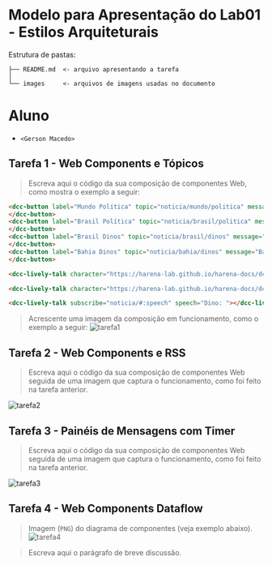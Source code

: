 # Modelo para Apresentação do Lab01 - Estilos Arquiteturais

Estrutura de pastas:

~~~
├── README.md  <- arquivo apresentando a tarefa
│
└── images     <- arquivos de imagens usadas no documento
~~~

# Aluno
* `<Gerson Macedo>`

## Tarefa 1 - Web Components e Tópicos

> Escreva aqui o código da sua composição de componentes Web, como mostra o exemplo a seguir:

~~~html
<dcc-button label="Mundo Política" topic="noticia/mundo/politica" message="Mundo Política">
</dcc-button>
<dcc-button label="Brasil Política" topic="noticia/brasil/politica" message="Brasil Política">
</dcc-button>
<dcc-button label="Brasil Dinos" topic="noticia/brasil/dinos" message="Brasil Dinos">
</dcc-button>
<dcc-button label="Bahia Dinos" topic="noticia/bahia/dinos" message="Bahia Dinos">
</dcc-button>

<dcc-lively-talk character="https://harena-lab.github.io/harena-docs/dccs/tutorial/images/doctor.png" subscribe="noticia/#/politica:speech" speech="Doutor: "></dcc-lively-talk>

<dcc-lively-talk character="https://harena-lab.github.io/harena-docs/dccs/tutorial/images/nurse.png" subscribe="noticia/brasil#:speech" speech="Enfermeira: "></dcc-lively-talk>

<dcc-lively-talk subscribe="noticia/#:speech" speech="Dino: "></dcc-lively-talk>
~~~

> Acrescente uma imagem da composição em funcionamento, como o exemplo a seguir:
![tarefa1](https://user-images.githubusercontent.com/96983768/183491796-c35a4fee-6fe3-41ec-9063-9e15099c93be.PNG)



## Tarefa 2 - Web Components e RSS
> Escreva aqui o código da sua composição de componentes Web seguida de uma imagem que captura o funcionamento, como foi feito na tarefa anterior.
> <dcc-rss source="https://www.wired.com/category/science/feed" subscribe="next/rss/science:next" topic="rss/science">
</dcc-rss>

<dcc-rss source="https://www.wired.com/category/design/feed" subscribe="next/rss/design:next" topic="rss/design">
</dcc-rss>

<dcc-aggregator topic="aggregate/science" quantity="4" subscribe="rss/science">

<dcc-lively-talk speech="Dino: " subscribe="rss/design:speech"></dcc-lively-talk>

<dcc-lively-talk character="https://harena-lab.github.io/harena-docs/dccs/tutorial/images/doctor.png" subscribe="aggregate/science:speech" speech="Doutor: "></dcc-lively-talk>

<dcc-lively-talk character="https://harena-lab.github.io/harena-docs/dccs/tutorial/images/nurse.png" subscribe="rss/science:speech" speech="Enfermeira: "></dcc-lively-talk>

<dcc-button label="Ciências" topic="next/rss/science"></dcc-button>
<dcc-button label="Design" topic="next/rss/design"></dcc-button>
  
  
![tarefa2](https://user-images.githubusercontent.com/96983768/183492096-71d4132d-3405-4502-94ae-fea8ece1a2bc.PNG)

## Tarefa 3 - Painéis de Mensagens com Timer
> Escreva aqui o código da sua composição de componentes Web seguida de uma imagem que captura o funcionamento, como foi feito na tarefa anterior.
  
  <dcc-rss source="https://www.wired.com/category/science/feed" subscribe="next/rss/science:next" topic="rss/science">
</dcc-rss>

<dcc-rss source="https://www.wired.com/category/design/feed" subscribe="next/rss/design:next" topic="rss/design">
</dcc-rss>

<dcc-aggregator topic="aggregate" quantity="3" subscribe="rss/#">

<dcc-lively-talk character="https://harena-lab.github.io/harena-docs/dccs/tutorial/images/doctor.png" speech="Doutor: " subscribe="rss/science:speech"></dcc-lively-talk>

<dcc-lively-talk character="https://harena-lab.github.io/harena-docs/dccs/tutorial/images/nurse.png" speech="Enfermeira: " subscribe="rss/design:speech"></dcc-lively-talk>

<dcc-lively-talk speech="Dino: " subscribe="aggregate:speech"></dcc-lively-talk>

<dcc-timer cycles="10" interval="1000" topic="next/rss/science" subscribe="start/feed:start">
</dcc-timer>

<dcc-timer cycles="5" interval="2000" topic="next/rss/design" subscribe="start/feed:start">
</dcc-timer>

<dcc-button label="Inicia" topic="start/feed">
</dcc-button>
  
  ![tarefa3](https://user-images.githubusercontent.com/96983768/183492267-8d02a508-286e-4423-a925-0c6543ba4dff.PNG)


## Tarefa 4 - Web Components Dataflow
> Imagem (`PNG`) do diagrama de componentes (veja exemplo abaixo).
![tarefa4](https://user-images.githubusercontent.com/96983768/183492342-f2d98484-b0a9-483d-8d32-84774711e080.PNG)

>
> Escreva aqui o parágrafo de breve discussão.
